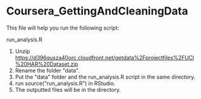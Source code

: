 # Coursera_GettingAndCleaningData

This file will help you run the following script:

run_analysis.R

1. Unzip https://d396qusza40orc.cloudfront.net/getdata%2Fprojectfiles%2FUCI%20HAR%20Dataset.zip 
2. Rename the folder "data".
3. Put the "data" folder and the run_analysis.R script in the same directory.
4. run source("run_analysis.R") in RStudio.
5. The outputted files will be in the directory.
